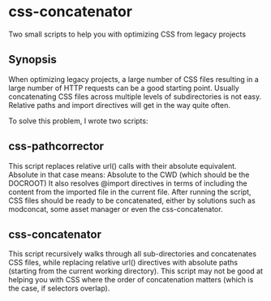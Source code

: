 css-concatenator
================

Two small scripts to help you with optimizing CSS from legacy projects


Synopsis
--------

When optimizing legacy projects, a large number of CSS files resulting in a large number of HTTP requests
can be a good starting point.
Usually concatenating CSS files across multiple levels of subdirectories is not easy. Relative paths and import directives
will get in the way quite often.

To solve this problem, I wrote two scripts:


css-pathcorrector
-----------------

This script replaces relative url() calls with their absolute equivalent. Absolute in that case means: Absolute to the CWD (which should be the DOCROOT)
It also resolves @import directives in terms of including the content from the imported file in the current file.
After running the script, CSS files should be ready to be concatenated, either by solutions such as modconcat, some asset manager or even the css-concatenator.


css-concatenator
----------------

This script recursively walks through all sub-directories and concatenates CSS files, while replacing relative url() directives with absolute paths (starting from the current working directory).
This script may not be good at helping you with CSS where the order of concatenation matters (which is the case, if selectors overlap).
